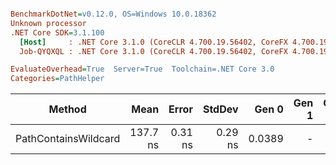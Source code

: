 ``` ini

BenchmarkDotNet=v0.12.0, OS=Windows 10.0.18362
Unknown processor
.NET Core SDK=3.1.100
  [Host]     : .NET Core 3.1.0 (CoreCLR 4.700.19.56402, CoreFX 4.700.19.56404), X64 RyuJIT
  Job-QYQXQL : .NET Core 3.1.0 (CoreCLR 4.700.19.56402, CoreFX 4.700.19.56404), X64 RyuJIT

EvaluateOverhead=True  Server=True  Toolchain=.NET Core 3.0  
Categories=PathHelper  

```
|               Method |     Mean |   Error |  StdDev |  Gen 0 | Gen 1 | Gen 2 | Allocated |
|--------------------- |---------:|--------:|--------:|-------:|------:|------:|----------:|
| PathContainsWildcard | 137.7 ns | 0.31 ns | 0.29 ns | 0.0389 |     - |     - |     368 B |
